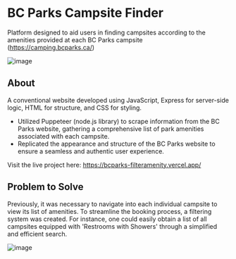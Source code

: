 # BC Parks Campsite Finder
Platform designed to aid users in finding campsites according to the amenities provided at each BC Parks campsite (https://camping.bcparks.ca/)

![image](https://github.com/elaine-lai/bcParks_amenityFilter/assets/90720708/f4f172a1-e285-4219-b8d2-e1c863de0913)


## About
A conventional website developed using JavaScript, Express for server-side logic, HTML for structure, and CSS for styling.

- Utilized Puppeteer (node.js library) to scrape information from the BC Parks website, gathering a comprehensive list of park amenities associated with each campsite.
- Replicated the appearance and structure of the BC Parks website to ensure a seamless and authentic user experience.

Visit the live project here: https://bcparks-filteramenity.vercel.app/

## Problem to Solve
Previously, it was necessary to navigate into each individual campsite to view its list of amenities. To streamline the booking process, a filtering system was created. For instance, one could easily obtain a list of all campsites equipped with 'Restrooms with Showers' through a simplified and efficient search.

![image](https://github.com/elaine-lai/bcParks_amenityFilter/assets/90720708/9b4bbdc3-4291-46ef-987c-15b2e5598a18)


